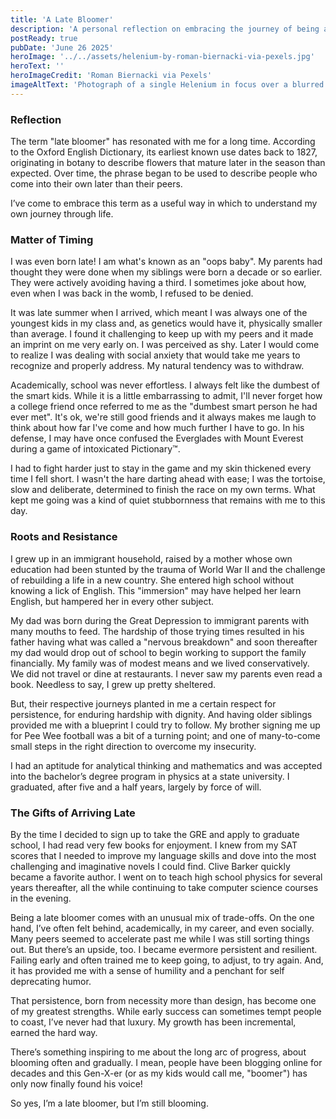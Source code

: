 ```yaml
---
title: 'A Late Bloomer'
description: 'A personal reflection on embracing the journey of being a late bloomer, from academic struggles to finding strength in persistence and gradual growth.'
postReady: true
pubDate: 'June 26 2025'
heroImage: '../../assets/helenium-by-roman-biernacki-via-pexels.jpg'
heroText: ''
heroImageCredit: 'Roman Biernacki via Pexels'
imageAltText: 'Photograph of a single Helenium in focus over a blurred field of flowers in the background'
---
```


### Reflection

The term "late bloomer" has resonated with me for a long time. According to the Oxford English Dictionary, its earliest known use dates back to 1827, originating in botany to describe flowers that mature later in the season than expected. Over time, the phrase began to be used to describe people who come into their own later than their peers.

I’ve come to embrace this term as a useful way in which to understand my own journey through life.

### Matter of Timing

I was even born late! I am what's known as an "oops baby". My parents had thought they were done when my siblings were born a decade or so earlier. They were actively avoiding having a third. I sometimes joke about how, even when I was back in the womb, I refused to be denied.

It was late summer when I arrived, which meant I was always one of the youngest kids in my class and, as genetics would have it, physically smaller than average. I found it challenging to keep up with my peers and it made an imprint on me very early on. I was perceived as shy. Later I would come to realize I was dealing with social anxiety that would take me years to recognize and properly address. My natural tendency was to withdraw.

Academically, school was never effortless. I always felt like the dumbest of the smart kids. While it is a little embarrassing to admit, I'll never forget how a college friend once referred to me as the "dumbest smart person he had ever met". It's ok, we're still good friends and it always makes me laugh to think about how far I've come and how much further I have to go. In his defense, I may have once confused the Everglades with Mount Everest during a game of intoxicated Pictionary™.

I had to fight harder just to stay in the game and my skin thickened every time I fell short. I wasn't the hare darting ahead with ease; I was the tortoise, slow and deliberate, determined to finish the race on my own terms. What kept me going was a kind of quiet stubbornness that remains with me to this day.

### Roots and Resistance

I grew up in an immigrant household, raised by a mother whose own education had been stunted by the trauma of World War II and the challenge of rebuilding a life in a new country. She entered high school without knowing a lick of English. This "immersion" may have helped her learn English, but hampered her in every other subject.

My dad was born during the Great Depression to immigrant parents with many mouths to feed. The hardship of those trying times resulted in his father having what was called a "nervous breakdown" and soon thereafter my dad would drop out of school to begin working to support the family financially. My family was of modest means and we lived conservatively. We did not travel or dine at restaurants. I never saw my parents even read a book. Needless to say, I grew up pretty sheltered.

But, their respective journeys planted in me a certain respect for persistence, for enduring hardship with dignity. And having older siblings provided me with a blueprint I could try to follow. My brother signing me up for Pee Wee football was a bit of a turning point; and one of many-to-come small steps in the right direction to overcome my insecurity.

I had an aptitude for analytical thinking and mathematics and was accepted into the bachelor’s degree program in physics at a state university. I graduated, after five and a half years, largely by force of will.

### The Gifts of Arriving Late

By the time I decided to sign up to take the GRE and apply to graduate school, I had read very few books for enjoyment. I knew from my SAT scores that I needed to improve my language skills and dove into the most challenging and imaginative novels I could find. Clive Barker quickly became a favorite author. I went on to teach high school physics for several years thereafter, all the while continuing to take computer science courses in the evening.

Being a late bloomer comes with an unusual mix of trade-offs. On the one hand, I’ve often felt behind, academically, in my career, and even socially. Many peers seemed to accelerate past me while I was still sorting things out. But there’s an upside, too. I became evermore persistent and resilient. Failing early and often trained me to keep going, to adjust, to try again. And, it has provided me with a sense of humility and a penchant for self deprecating humor.

That persistence, born from necessity more than design, has become one of my greatest strengths. While early success can sometimes tempt people to coast, I’ve never had that luxury. My growth has been incremental, earned the hard way.

There’s something inspiring to me about the long arc of progress, about blooming often and gradually. I mean, people have been blogging online for decades and this Gen-X-er (or as my kids would call me, "boomer") has only now finally found his voice!

So yes, I’m a late bloomer, but I’m still blooming.